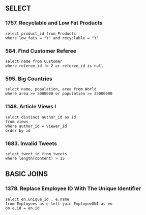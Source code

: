 ## SELECT

### 1757. Recyclable and Low Fat Products
```
select product_id from Products 
where low_fats = "Y" and recyclable = "Y"
```
### 584. Find Customer Referee
```
select name from Customer
where referee_id != 2 or referee_id is null
```

### 595. Big Countries
```
select name, population, area from World
where area >= 3000000 or population >= 25000000
```

### 1148. Article Views I
```
select distinct author_id as id
from views
where author_id = viewer_id 
order by id
```

### 1683. Invalid Tweets
```
select tweet_id from tweets
where length(content) > 15
```

## BASIC JOINS

### 1378. Replace Employee ID With The Unique Identifier
```
select en.unique_id , e.name 
from Employees as e left join EmployeeUNI as en
on e.id = en.id
```



